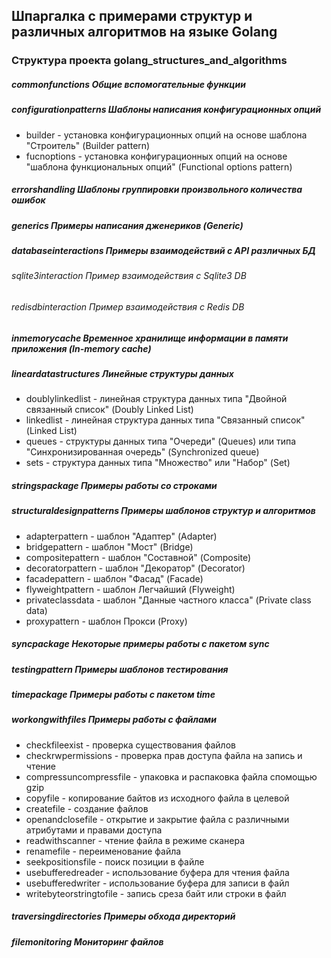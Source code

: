 ## Шпаргалка с примерами структур и различных алгоритмов на языке Golang

### Структура проекта golang_structures_and_algorithms

##### commonfunctions Общие вспомогательные функции

##### configurationpatterns Шаблоны написания конфигурационных опций

- builder - установка конфигурационных опций на основе шаблона "Строитель" (Builder pattern)
- fucnoptions - установка конфигурационных опций на основе "шаблона функциональных опций" (Functional options pattern)

##### errorshandling Шаблоны группировки произвольного количества ошибок

##### generics Примеры написания дженериков (Generic)

##### databaseinteractions Примеры взаимодействий с API различных БД

###### sqlite3interaction Пример взаимодействия с Sqlite3 DB

###### redisdbinteraction Пример взаимодействия с Redis DB

##### inmemorycache Временное хранилище информации в памяти приложения (In-memory cache)

##### lineardatastructures Линейные структуры данных

- doublylinkedlist - линейная структура данных типа "Двойной связанный список" (Doubly Linked List)
- linkedlist - линейная структура данных типа "Связанный список" (Linked List)
- queues - структуры данных типа "Очереди" (Queues) или типа "Синхронизированная очередь" (Synchronized queue)
- sets - структура данных типа "Множество" или "Набор" (Set)

##### stringspackage Примеры работы со строками

##### structuraldesignpatterns Примеры шаблонов структур и алгоритмов

- adapterpattern - шаблон "Адаптер" (Adapter)
- bridgepattern - шаблон "Мост" (Bridge)
- compositepattern - шаблон "Составной" (Composite)
- decoratorpattern - шаблон "Декоратор" (Decorator)
- facadepattern - шаблон "Фасад" (Facade)
- flyweightpattern - шаблон Легчайший (Flyweight)
- privateclassdata - шаблон "Данные частного класса" (Private class data)
- proxypattern - шаблон Прокси (Proxy)

##### syncpackage Некоторые примеры работы с пакетом sync

##### testingpattern Примеры шаблонов тестирования

##### timepackage Примеры работы с пакетом time

##### workongwithfiles Примеры работы с файлами

- checkfileexist - проверка существования файлов
- checkrwpermissions - проверка прав доступа файла на запись и чтение
- compressuncompressfile - упаковка и распаковка файла спомощью gzip
- copyfile - копирование байтов из исходного файла в целевой
- createfile - создание файлов
- openandclosefile - открытие и закрытие файла с различными атрибутами и правами доступа
- readwithscanner - чтение файла в режиме сканера
- renamefile - переименование файла
- seekpositionsfile - поиск позиции в файле
- usebufferedreader - использование буфера для чтения файла
- usebufferedwriter - использование буфера для записи в файл
- writebyteorstringtofile - запись среза байт или строки в файл

##### traversingdirectories Примеры обхода директорий

##### filemonitoring Мониторинг файлов
